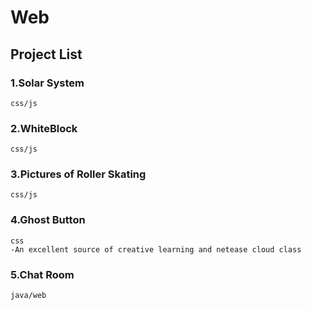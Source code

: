 # Web

## Project List

### 1.Solar System
	css/js

### 2.WhiteBlock
	css/js

### 3.Pictures of Roller Skating
	css/js

### 4.Ghost Button
	css  
	-An excellent source of creative learning and netease cloud class
	
### 5.Chat Room
	java/web
